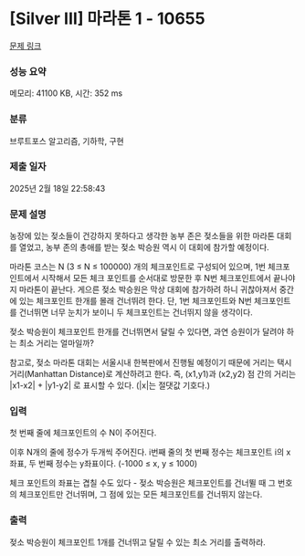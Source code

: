 # [Silver III] 마라톤 1 - 10655 

[문제 링크](https://www.acmicpc.net/problem/10655) 

### 성능 요약

메모리: 41100 KB, 시간: 352 ms

### 분류

브루트포스 알고리즘, 기하학, 구현

### 제출 일자

2025년 2월 18일 22:58:43

### 문제 설명

<p>농장에 있는 젖소들이 건강하지 못하다고 생각한 농부 존은 젖소들을 위한 마라톤 대회를 열었고, 농부 존의 총애를 받는 젖소 박승원 역시 이 대회에 참가할 예정이다.</p>

<p>마라톤 코스는 N (3 ≤ N ≤ 100000) 개의 체크포인트로 구성되어 있으며, 1번 체크포인트에서 시작해서 모든 체크 포인트를 순서대로 방문한 후 N번 체크포인트에서 끝나야지 마라톤이 끝난다. 게으른 젖소 박승원은 막상 대회에 참가하려 하니 귀찮아져서 중간에 있는 체크포인트 한개를 몰래 건너뛰려 한다. 단, 1번 체크포인트와 N번 체크포인트를 건너뛰면 너무 눈치가 보이니 두 체크포인트는 건너뛰지 않을 생각이다.</p>

<p>젖소 박승원이 체크포인트 한개를 건너뛰면서 달릴 수 있다면, 과연 승원이가 달려야 하는 최소 거리는 얼마일까?</p>

<p>참고로, 젖소 마라톤 대회는 서울시내 한복판에서 진행될 예정이기 때문에 거리는 택시 거리(Manhattan Distance)로 계산하려고 한다. 즉, (x1,y1)과 (x2,y2) 점 간의 거리는 |x1-x2| + |y1-y2| 로 표시할 수 있다. (|x|는 절댓값 기호다.)</p>

### 입력 

 <p>첫 번째 줄에 체크포인트의 수 N이 주어진다.</p>

<p>이후 N개의 줄에 정수가 두개씩 주어진다. i번째 줄의 첫 번째 정수는 체크포인트 i의 x좌표, 두 번째 정수는 y좌표이다. (-1000 ≤ x, y ≤ 1000)</p>

<p>체크 포인트의 좌표는 겹칠 수도 있다 - 젖소 박승원은 체크포인트를 건너뛸 때 그 번호의 체크포인트만 건너뛰며, 그 점에 있는 모든 체크포인트를 건너뛰지 않는다.</p>

### 출력 

 <p>젖소 박승원이 체크포인트 1개를 건너뛰고 달릴 수 있는 최소 거리를 출력하라.</p>

